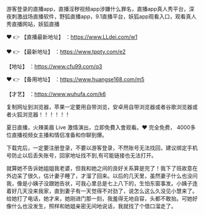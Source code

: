 游客登录的直播app，直播淫秽视频app涉嫌什么罪名，直播app真人秀平台，深夜刺激战场直播软件，野狐直播app，9.1直播平台，妖狐app观看入口，观看真人秀直播网站，妖狐直播

❤️ 👉 【直播最新地址】 ：https://www.LLdei.com/w1

❤️ 👉 【最新地址】 ：https://www.tppty.com/e2

 【地址】 ：https://www.cfu99.com/q3

❤️ 👉 【备用地址】 ：https://www.huangse168.com/m5

【才艺】 ：https://www.wuhufa.com/k6

复制网址到浏览器，苹果一定要用自带浏览，安卓用自带浏览器或者谷歌浏览器或者火狐浏览器！！！！！！

夏日直播，火辣美眉 Live 激情演出，立即免費入會观看。❤️ 完全免费， 4000多位直播视频女主播和情侣准备和你聊到爆。

下载完后，一定要注册登录，不要以游客登录，不然账号无法找回，建议绑定手机号防止以后丢失账号，回家地址找不到,有可能链接也无法打开。

就算她不告诉她姐姐我老婆，但我和她之间的良好关系算是完了！我下了班故意在外边呆了很久，估计妻子睡了，才溜了回来。以后的几天里，虽然妻子什么也没问我，像是小姨子没跟她告状，可我心里总是七上八下的，生怕东窗事发。小姨子连着好几天没来我家，直到妻子有一天觉得不对劲了，说怎么这么久没见小慧来了。给她打了电话，她才来，她刚进门那一刻，我羞得无地自容，头都不敢抬。可她好像什么也没发生，照样和她姐亲密无间地说话，我就找了个借口溜走了。
